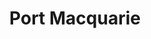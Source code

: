 ---
title: "Port Macquarie"
hashtag: "port-macquarie"
tags:
  - Cities I have visited
  - City
  - Australia
  - Pacific Ocean
---